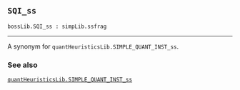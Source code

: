 ## `SQI_ss`

``` hol4
bossLib.SQI_ss : simpLib.ssfrag
```

------------------------------------------------------------------------

A synonym for `quantHeuristicsLib.SIMPLE_QUANT_INST_ss`.

### See also

[`quantHeuristicsLib.SIMPLE_QUANT_INST_ss`](#quantHeuristicsLib.SIMPLE_QUANT_INST_ss)
